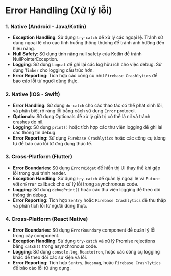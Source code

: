 # Error Handling (Xử lý lỗi)

### 1. **Native (Android - Java/Kotlin)**

- **Exception Handling**: Sử dụng `try-catch` để xử lý các ngoại lệ. Tránh sử dụng ngoại lệ cho các tình huống thông thường để tránh ảnh hưởng đến hiệu năng.
- **Null Safety**: Sử dụng tính năng null safety của Kotlin để tránh NullPointerException.
- **Logging**: Sử dụng `Logcat` để ghi lại các log hữu ích cho việc debug. Sử dụng `Timber` cho logging cấu trúc hơn.
- **Error Reporting**: Tích hợp các công cụ như `Firebase Crashlytics` để báo cáo lỗi từ người dùng thực.

### 2. **Native (iOS - Swift)**

- **Error Handling**: Sử dụng `do-catch` cho các thao tác có thể phát sinh lỗi, và phân biệt rõ ràng lỗi bằng cách sử dụng `Error` protocol.
- **Optionals**: Sử dụng Optionals để xử lý giá trị có thể là nil và tránh crashes do nil.
- **Logging**: Sử dụng `print()` hoặc tích hợp các thư viện logging để ghi lại các thông tin debug.
- **Error Reporting**: Sử dụng `Firebase Crashlytics` hoặc các công cụ tương tự để báo cáo lỗi từ ứng dụng thực tế.

### 3. **Cross-Platform (Flutter)**

- **Error Boundaries**: Sử dụng `ErrorWidget` để hiển thị UI thay thế khi gặp lỗi trong quá trình render.
- **Exception Handling**: Sử dụng `try-catch` để quản lý ngoại lệ và `Future` với `onError` callback cho xử lý lỗi trong asynchronous code.
- **Logging**: Sử dụng `debugPrint()` hoặc các thư viện logging để theo dõi thông tin debug.
- **Error Reporting**: Tích hợp `Sentry` hoặc `Firebase Crashlytics` để thu thập và phân tích lỗi từ người dùng thực.

### 4. **Cross-Platform (React Native)**

- **Error Boundaries**: Sử dụng `ErrorBoundary` component để quản lý lỗi trong cây component.
- **Exception Handling**: Sử dụng `try-catch` và xử lý Promise rejections bằng `catch()` trong asynchronous code.
- **Logging**: Sử dụng `console.log`, `Reactotron`, hoặc các công cụ logging khác để theo dõi các sự kiện và lỗi.
- **Error Reporting**: Tích hợp `Sentry`, `Bugsnag`, hoặc `Firebase Crashlytics` để báo cáo lỗi từ ứng dụng.
